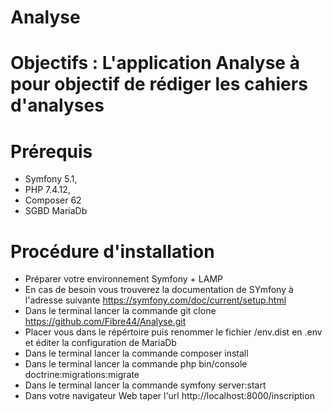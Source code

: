 # Analyse

# Objectifs : L'application Analyse à pour objectif de rédiger les cahiers d'analyses
# Prérequis

- Symfony 5.1,
- PHP 7.4.12,
- Composer 62
- SGBD MariaDb

# Procédure d'installation

- Préparer votre environnement Symfony + LAMP
- En cas de besoin vous trouverez la documentation de SYmfony à l'adresse suivante https://symfony.com/doc/current/setup.html
- Dans le terminal lancer la commande git clone https://github.com/Fibre44/Analyse.git
- Placer vous dans le répértoire puis renommer le fichier /env.dist en .env et éditer la configuration de MariaDb
- Dans le terminal lancer la commande composer install
- Dans le terminal lancer la commande php bin/console doctrine:migrations:migrate
- Dans le terminal lancer la commande symfony server:start
- Dans votre navigateur Web taper l'url http://localhost:8000/inscription

